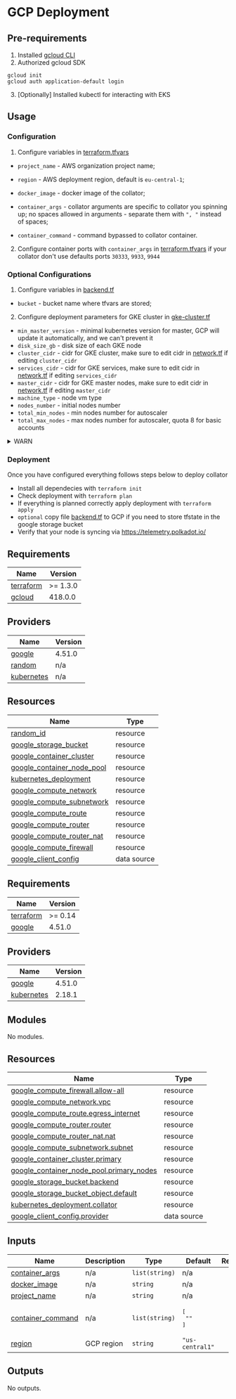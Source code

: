 # GCP Deployment

## Pre-requirements
1. Installed [gcloud CLI](https://cloud.google.com/sdk/docs/install)
2. Authorized gcloud SDK
```commandline
gcloud init
gcloud auth application-default login
```
3. [Optionally] Installed kubectl for interacting with EKS

## Usage
### Configuration
1. Configure variables in [terraform.tfvars](GCP/terraform.tfvars)
 - `project_name` - AWS organization project name;
 - `region` - AWS deployment region, default is `eu-central-1`;

 - `docker_image` - docker image of the collator;
 - `container_args` - collator arguments are specific to collator you spinning up; no spaces allowed in arguments - separate them with `", "` instead of spaces;
 - `container_command` - command bypassed to collator container.

2. Configure container ports with `container_args` in [terraform.tfvars](GCP/terraform.tfvars) if your collator don't use defaults ports `30333`, `9933`, `9944`

### Optional Configurations
1. Configure variables in [backend.tf](GCP/backend/backend.tf)
- `bucket` - bucket name where tfvars are stored;

2. Configure deployment parameters for GKE cluster in [gke-cluster.tf](GCP/gke-cluster.tf) 
 - `min_master_version` - minimal kubernetes version for master, GCP will update it automatically, and we can't prevent it
 - `disk_size_gb`       - disk size of each GKE node
 - `cluster_cidr`       - cidr for GKE cluster, make sure to edit cidr in [network.tf](GCP/network.tf) if editing `cluster_cidr`
 - `services_cidr`      - cidr for GKE services, make sure to edit cidr in [network.tf](GCP/network.tf) if editing `services_cidr`
 - `master_cidr`        - cidr for GKE master nodes, make sure to edit cidr in [network.tf](GCP/network.tf) if editing `master_cidr`
 - `machine_type`       - node vm type
 - `nodes_number`       - initial nodes number
 - `total_min_nodes`    - min nodes number for autoscaler
 - `total_max_nodes`    - max nodes number for autoscaler, quota 8 for basic accounts

<details>
  <summary>WARN</summary>
    After any changes, GKE cluster is re-created
</details>

### Deployment
Once you have configured everything follows steps below to deploy collator
- Install all dependecies with `terraform init`
- Check deployment with `terraform plan`
- If everything is planned correctly apply deployment with `terraform apply `
- `optional` copy file [backend.tf](GCP/backend/backend.tf) to GCP if you need to store tfstate in the google storage bucket
- Verify that your node is syncing via https://telemetry.polkadot.io/

<!-- BEGIN_TF_DOCS -->
## Requirements

| Name | Version |
|------|---------|
| <a name="requirement_terraform"></a> [terraform](#requirement\_terraform) | >= 1.3.0 |
| <a name="requirement_gcloud"></a> [gcloud](#requirement\_gcloud) | 418.0.0 |


## Providers

| Name | Version |
|------|---------|
| <a name="provider_google"></a> [google ](#provider\_google ) | 4.51.0 |
| <a name="provider_random"></a> [random](#provider\_random) | n/a |
| <a name="provider_kubernetes"></a> [kubernetes](#provider\_kubernetes) | n/a |


## Resources

| Name | Type |
|------|------|
| [random_id](https://registry.terraform.io/providers/hashicorp/random/latest/docs/resources/id) | resource |
| [google_storage_bucket](https://registry.terraform.io/providers/hashicorp/google/latest/docs/resources/storage_bucket) | resource |
| [google_container_cluster](https://registry.terraform.io/providers/hashicorp/google/latest/docs/resources/container_cluster) | resource |
| [google_container_node_pool](https://registry.terraform.io/providers/hashicorp/google/latest/docs/resources/container_node_pool) | resource |
| [kubernetes_deployment](https://registry.terraform.io/providers/hashicorp/kubernetes/latest/docs/resources/deployment) | resource |
| [google_compute_network](https://registry.terraform.io/providers/hashicorp/google/latest/docs/resources/compute_network) | resource |
| [google_compute_subnetwork](https://registry.terraform.io/providers/hashicorp/google/latest/docs/resources/compute_subnetwork) | resource |
| [google_compute_route](https://registry.terraform.io/providers/hashicorp/google/latest/docs/resources/compute_route) | resource |
| [google_compute_router](https://registry.terraform.io/providers/hashicorp/google/latest/docs/resources/compute_router) | resource |
| [google_compute_router_nat](https://registry.terraform.io/providers/hashicorp/google/latest/docs/resources/compute_router_nat) | resource |
| [google_compute_firewall](https://registry.terraform.io/providers/hashicorp/google/latest/docs/resources/compute_firewall) | resource |
| [google_client_config](https://registry.terraform.io/providers/hashicorp/google/latest/docs/data-sources/client_config) | data source |

<!-- BEGIN_TF_DOCS -->
## Requirements

| Name | Version |
|------|---------|
| <a name="requirement_terraform"></a> [terraform](#requirement\_terraform) | >= 0.14 |
| <a name="requirement_google"></a> [google](#requirement\_google) | 4.51.0 |

## Providers

| Name | Version |
|------|---------|
| <a name="provider_google"></a> [google](#provider\_google) | 4.51.0 |
| <a name="provider_kubernetes"></a> [kubernetes](#provider\_kubernetes) | 2.18.1 |

## Modules

No modules.

## Resources

| Name | Type |
|------|------|
| [google_compute_firewall.allow-all](https://registry.terraform.io/providers/hashicorp/google/4.51.0/docs/resources/compute_firewall) | resource |
| [google_compute_network.vpc](https://registry.terraform.io/providers/hashicorp/google/4.51.0/docs/resources/compute_network) | resource |
| [google_compute_route.egress_internet](https://registry.terraform.io/providers/hashicorp/google/4.51.0/docs/resources/compute_route) | resource |
| [google_compute_router.router](https://registry.terraform.io/providers/hashicorp/google/4.51.0/docs/resources/compute_router) | resource |
| [google_compute_router_nat.nat](https://registry.terraform.io/providers/hashicorp/google/4.51.0/docs/resources/compute_router_nat) | resource |
| [google_compute_subnetwork.subnet](https://registry.terraform.io/providers/hashicorp/google/4.51.0/docs/resources/compute_subnetwork) | resource |
| [google_container_cluster.primary](https://registry.terraform.io/providers/hashicorp/google/4.51.0/docs/resources/container_cluster) | resource |
| [google_container_node_pool.primary_nodes](https://registry.terraform.io/providers/hashicorp/google/4.51.0/docs/resources/container_node_pool) | resource |
| [google_storage_bucket.backend](https://registry.terraform.io/providers/hashicorp/google/4.51.0/docs/resources/storage_bucket) | resource |
| [google_storage_bucket_object.default](https://registry.terraform.io/providers/hashicorp/google/4.51.0/docs/resources/storage_bucket_object) | resource |
| [kubernetes_deployment.collator](https://registry.terraform.io/providers/hashicorp/kubernetes/latest/docs/resources/deployment) | resource |
| [google_client_config.provider](https://registry.terraform.io/providers/hashicorp/google/4.51.0/docs/data-sources/client_config) | data source |

## Inputs

| Name | Description | Type | Default | Required |
|------|-------------|------|---------|:--------:|
| <a name="input_container_args"></a> [container\_args](#input\_container\_args) | n/a | `list(string)` | n/a | yes |
| <a name="input_docker_image"></a> [docker\_image](#input\_docker\_image) | n/a | `string` | n/a | yes |
| <a name="input_project_name"></a> [project\_name](#input\_project\_name) | n/a | `string` | n/a | yes |
| <a name="input_container_command"></a> [container\_command](#input\_container\_command) | n/a | `list(string)` | <pre>[<br>  ""<br>]</pre> | no |
| <a name="input_region"></a> [region](#input\_region) | GCP region | `string` | `"us-central1"` | no |

## Outputs

No outputs.
<!-- END_TF_DOCS -->
